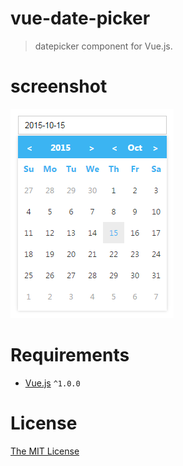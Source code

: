 # vue-date-picker

> datepicker component for Vue.js.

# screenshot

![screenshot](screenshot.png)

# Requirements

- [Vue.js](https://github.com/yyx990803/vue) `^1.0.0`

# License

[The MIT License](http://opensource.org/licenses/MIT)
